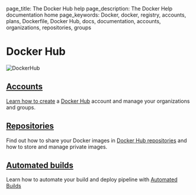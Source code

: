 page_title: The Docker Hub help
page_description: The Docker Help documentation home
page_keywords: Docker, docker, registry, accounts, plans, Dockerfile, Docker Hub, docs, documentation, accounts, organizations, repositories, groups

# Docker Hub

![DockerHub](/docker-hub/hub-images/hub.png)

## [Accounts](accounts/)

[Learn how to create](accounts/) a [Docker Hub](https://hub.docker.com)
account and manage your organizations and groups.

## [Repositories](repos/)

Find out how to share your Docker images in [Docker Hub
repositories](repos/) and how to store and manage private images.

## [Automated builds](builds/)

Learn how to automate your build and deploy pipeline with [Automated
Builds](builds/)

